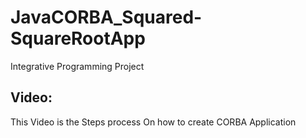 # JavaCORBA_Squared-SquareRootApp
Integrative Programming Project
 ## Video:
<p> This Video is the Steps process  On how to create CORBA Application </p>
 
